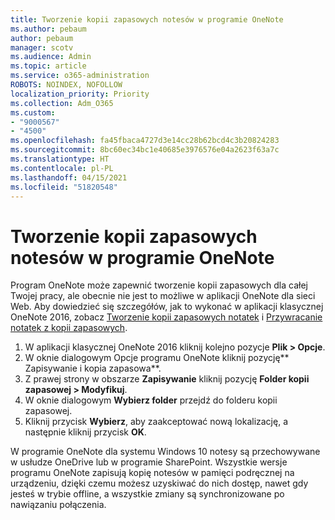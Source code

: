 ```yaml
---
title: Tworzenie kopii zapasowych notesów w programie OneNote
ms.author: pebaum
author: pebaum
manager: scotv
ms.audience: Admin
ms.topic: article
ms.service: o365-administration
ROBOTS: NOINDEX, NOFOLLOW
localization_priority: Priority
ms.collection: Adm_O365
ms.custom:
- "9000567"
- "4500"
ms.openlocfilehash: fa45fbaca4727d3e14cc28b62bcd4c3b20824283
ms.sourcegitcommit: 8bc60ec34bc1e40685e3976576e04a2623f63a7c
ms.translationtype: HT
ms.contentlocale: pl-PL
ms.lasthandoff: 04/15/2021
ms.locfileid: "51820548"
---
```

# <a name="backup-notebooks-in-onenote"></a>Tworzenie kopii zapasowych notesów w programie OneNote

Program OneNote może zapewnić tworzenie kopii zapasowych dla całej Twojej pracy, ale obecnie nie jest to możliwe w aplikacji OneNote dla sieci Web. Aby dowiedzieć się szczegółów, jak to wykonać w aplikacji klasycznej OneNote 2016, zobacz [Tworzenie kopii zapasowych notatek](https://support.office.com/article/back-up-notes-f58b34b0-611d-435e-87fa-7942a1767af4#id0eaabaaa=2016,_2013,_2010) i [Przywracanie notatek z kopii zapasowych](https://support.microsoft.com/office/5daf9cb0-6769-4998-a5de-f044fdd0d831).

1. W aplikacji klasycznej OneNote 2016 kliknij kolejno pozycje **Plik > Opcje**.
2. W oknie dialogowym Opcje programu OneNote kliknij pozycję** Zapisywanie i kopia zapasowa**.
3. Z prawej strony w obszarze **Zapisywanie** kliknij pozycję **Folder kopii zapasowej > Modyfikuj**.
4. W oknie dialogowym **Wybierz folder** przejdź do folderu kopii zapasowej.
5. Kliknij przycisk **Wybierz**, aby zaakceptować nową lokalizację, a następnie kliknij przycisk **OK**.

W programie OneNote dla systemu Windows 10 notesy są przechowywane w usłudze OneDrive lub w programie SharePoint. Wszystkie wersje programu OneNote zapisują kopię notesów w pamięci podręcznej na urządzeniu, dzięki czemu możesz uzyskiwać do nich dostęp, nawet gdy jesteś w trybie offline, a wszystkie zmiany są synchronizowane po nawiązaniu połączenia.
